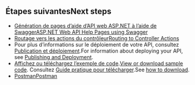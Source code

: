 ## <a name="next-steps"></a><span data-ttu-id="5e4e7-101">Étapes suivantes</span><span class="sxs-lookup"><span data-stu-id="5e4e7-101">Next steps</span></span>

* [<span data-ttu-id="5e4e7-102">Génération de pages d’aide d’API web ASP.NET à l’aide de Swagger</span><span class="sxs-lookup"><span data-stu-id="5e4e7-102">ASP.NET Web API Help Pages using Swagger</span></span>](xref:tutorials/web-api-help-pages-using-swagger)
* [<span data-ttu-id="5e4e7-103">Routage vers les actions du contrôleur</span><span class="sxs-lookup"><span data-stu-id="5e4e7-103">Routing to Controller Actions</span></span>](xref:mvc/controllers/routing)
* <span data-ttu-id="5e4e7-104">Pour plus d’informations sur le déploiement de votre API, consultez [Publication et déploiement](xref:publishing/index).</span><span class="sxs-lookup"><span data-stu-id="5e4e7-104">For information about deploying your API, see [Publishing and Deployment](xref:publishing/index).</span></span>
* <span data-ttu-id="5e4e7-105">[Affichez ou téléchargez l’exemple de code](https://github.com/aspnet/Docs/tree/master/aspnetcore/tutorials/first-web-api/sample).</span><span class="sxs-lookup"><span data-stu-id="5e4e7-105">[View or download sample code](https://github.com/aspnet/Docs/tree/master/aspnetcore/tutorials/first-web-api/sample).</span></span> <span data-ttu-id="5e4e7-106">Consultez [Guide pratique pour télécharger](xref:tutorials/index#how-to-download-a-sample).</span><span class="sxs-lookup"><span data-stu-id="5e4e7-106">See [how to download](xref:tutorials/index#how-to-download-a-sample).</span></span>
* [<span data-ttu-id="5e4e7-107">Postman</span><span class="sxs-lookup"><span data-stu-id="5e4e7-107">Postman</span></span>](https://www.getpostman.com/)

